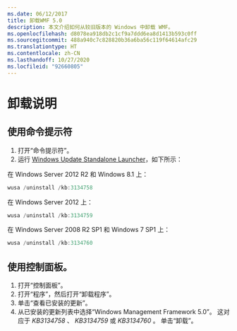 ```yaml
---
ms.date: 06/12/2017
title: 卸载WMF 5.0
description: 本文介绍如何从较旧版本的 Windows 中卸载 WMF。
ms.openlocfilehash: d8078ea918db2c1cf9a7ddd6ea8d1413b593c0ff
ms.sourcegitcommit: 488a940c7c828820b36a6ba56c119f64614afc29
ms.translationtype: HT
ms.contentlocale: zh-CN
ms.lasthandoff: 10/27/2020
ms.locfileid: "92660805"
---
```

# <a name="uninstallation-instructions"></a>卸载说明

## <a name="using-command-prompt"></a>使用命令提示符

1. 打开“命令提示符”。
2. 运行 [Windows Update Standalone Launcher](https://support.microsoft.com/kb/934307)，如下所示：

在 Windows Server 2012 R2 和 Windows 8.1 上：

```powershell
wusa /uninstall /kb:3134758
```

在 Windows Server 2012 上：

```powershell
wusa /uninstall /kb:3134759
```

在 Windows Server 2008 R2 SP1 和 Windows 7 SP1 上：

```powershell
wusa /uninstall /kb:3134760
```

## <a name="using-control-panel"></a>使用控制面板。

1. 打开“控制面板”。
2. 打开“程序”，然后打开“卸载程序”。
3. 单击“查看已安装的更新”。
4. 从已安装的更新列表中选择“Windows Management Framework 5.0”。 这对应于 *KB3134758* 、 *KB3134759* 或 *KB3134760* 。 单击“卸载”。
